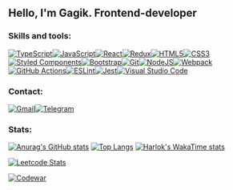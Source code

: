 ## Hello, I'm Gagik. Frontend-developer

### Skills and tools:
[![TypeScript](https://img.shields.io/badge/typescript-%23007ACC.svg?style=for-the-badge&logo=typescript&logoColor=white)](https://www.typescriptlang.org/)[![JavaScript](https://img.shields.io/badge/javascript-%23323330.svg?style=for-the-badge&logo=javascript&logoColor=%23F7DF1E)](https://www.ecma-international.org/publications-and-standards/standards/ecma-262/)[![React](https://img.shields.io/badge/react-%2320232a.svg?style=for-the-badge&logo=react&logoColor=%2361DAFB)](https://react.dev/)[![Redux](https://img.shields.io/badge/redux-%23593d88.svg?style=for-the-badge&logo=redux&logoColor=white)](https://redux-toolkit.js.org/)[![HTML5](https://img.shields.io/badge/html5-%23E34F26.svg?style=for-the-badge&logo=html5&logoColor=white)](https://www.w3.org/)[![CSS3](https://img.shields.io/badge/css3-%231572B6.svg?style=for-the-badge&logo=css3&logoColor=white)](https://www.w3.org/)[![Styled Components](https://img.shields.io/badge/styled--components-DB7093?style=for-the-badge&logo=styled-components&logoColor=white)](https://styled-components.com/)[![Bootstrap](https://img.shields.io/badge/bootstrap-%238511FA.svg?style=for-the-badge&logo=bootstrap&logoColor=white)](https://getbootstrap.com/)[![Git](https://img.shields.io/badge/git-%23F05033.svg?style=for-the-badge&logo=git&logoColor=white)](https://git-scm.com/)[![NodeJS](https://img.shields.io/badge/node.js-6DA55F?style=for-the-badge&logo=node.js&logoColor=white)](https://nodejs.org/en)[![Webpack](https://img.shields.io/badge/webpack-%238DD6F9.svg?style=for-the-badge&logo=webpack&logoColor=black)](https://webpack.js.org/)[![GitHub Actions](https://img.shields.io/badge/github%20actions-%232671E5.svg?style=for-the-badge&logo=githubactions&logoColor=white)](https://github.com/features/actions)[![ESLint](https://img.shields.io/badge/ESLint-4B3263?style=for-the-badge&logo=eslint&logoColor=white)](https://eslint.org/)[![Jest](https://img.shields.io/badge/-jest-%23C21325?style=for-the-badge&logo=jest&logoColor=white)](https://jestjs.io/ru/)[![Visual Studio Code](https://img.shields.io/badge/Visual%20Studio%20Code-0078d7.svg?style=for-the-badge&logo=visual-studio-code&logoColor=white)](https://code.visualstudio.com/)

### Сontact: 
[![Gmail](https://img.shields.io/badge/Gmail-D14836?style=for-the-badge&logo=gmail&logoColor=white)](mailto:256sha9gag@gmail.com)[![Telegram](https://img.shields.io/badge/Telegram-2CA5E0?style=for-the-badge&logo=telegram&logoColor=white)](https://t.me/solution_ts)

### Stats: 
[![Anurag's GitHub stats](https://github-readme-stats.vercel.app/api?username=256sha9gag&theme=onedark)](https://github.com/anuraghazra/github-readme-stats)
[![Top Langs](https://github-readme-stats.vercel.app/api/top-langs/?username=256sha9gag&layout=compact&theme=onedark)](https://github.com/anuraghazra/github-readme-stats)
[![Harlok's WakaTime stats](https://github-readme-stats.vercel.app/api/wakatime?username=ffflabs)](https://github.com/anuraghazra/github-readme-stats)

[![Leetcode Stats](https://leetcard.jacoblin.cool/256sha9gag?ext=heatmap)](https://leetcode.com/256sha9gag)

[![Codewar](https://www.codewars.com/users/256sha9gag/badges/large)](https://www.codewars.com/users/256sha9gag)
